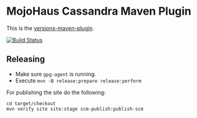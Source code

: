 # MojoHaus Cassandra Maven Plugin

This is the [versions-maven-plugin](http://www.mojohaus.org/cassandra-maven-plugin/).
 
[![Build Status](https://travis-ci.org/mojohaus/cassandra-maven-plugin.svg?branch=master)](https://travis-ci.org/mojohaus/cassandra-maven-plugin)

## Releasing

* Make sure `gpg-agent` is running.
* Execute `mvn -B release:prepare release:perform`

For publishing the site do the following:

```
cd target/checkout
mvn verify site site:stage scm-publish:publish-scm
```
